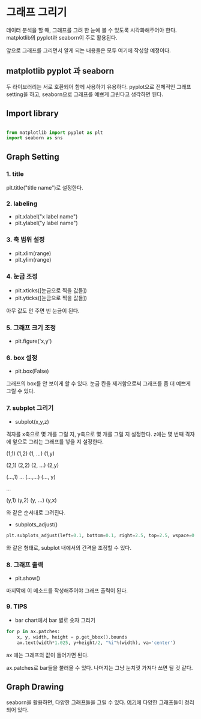 # 그래프 그리기

데이터 분석을 할 때, 그래프를 그려 한 눈에 볼 수 있도록 시각화해주어야 한다. matplotlib의 pyplot과 seaborn이 주로 활용된다.

앞으로 그래프를 그리면서 알게 되는 내용들은 모두 여기에 작성할 예정이다.

## matplotlib pyplot 과 seaborn

두 라이브러리는 서로 호환되어 함께 사용하기 유용하다. pyplot으로 전체적인 그래프 setting을 하고, seaborn으로 그래프를 예쁘게 그린다고 생각하면 된다.

## Import library

``` python

from matplotlib import pyplot as plt
import seaborn as sns

```

## Graph Setting

### 1. title

plt.title("title name")로 설정한다.

### 2. labeling

* plt.xlabel("x label name")
* plt.ylabel("y label name")

### 3. 축 범위 설정

* plt.xlim(range)
* plt.ylim(range)

### 4. 눈금 조정

* plt.xticks(\[눈금으로 찍을 값들])
* plt.yticks(\[눈금으로 찍을 값들])

아무 값도 안 주면 빈 눈금이 된다.

### 5. 그래프 크기 조정

* plt.figure('x,y')

### 6. box 설정

* plt.box(False)

그래프의 box를 안 보이게 할 수 있다. 눈금 칸을 제거함으로써 그래프를 좀 더 예쁘게 그릴 수 있다.

### 7. subplot 그리기

* subplot(x,y,z)

격자를 x축으로 몇 개를 그릴 지, y축으로 몇 개를 그릴 지 설정한다. z에는 몇 번째 격자에 앞으로 그리는 그래프를 넣을 지 설정한다.

(1,1) (1,2) (1, ...) (1,y) 


(2,1) (2,2) (2, ...) (2,y) 


(...,1) ... (...,...) (..., y) 


...


(y,1) (y,2) (y, ...) (y,x)


와 같은 순서대로 그려진다. 

* subplots_adjust()
 
``` python
plt.subplots_adjust(left=0.1, bottom=0.1, right=2.5, top=2.5, wspace=0.5, hspace=0.5)
```
와 같은 형태로, subplot 내에서의 간격을 조정할 수 있다.

### 8. 그래프 출력

* plt.show()

마지막에 이 메소드를 작성해주어야 그래프 출력이 된다.

### 9. TIPS

* bar chart에서 bar 별로 숫자 그리기

``` python
for p in ax.patches:
    x, y, width, height = p.get_bbox().bounds
    ax.text(width*1.025, y+height/2, "%i"%(width), va='center')
```
ax 에는 그래프의 값이 들어가면 된다. 

ax.patches로 bar들을 불러올 수 있다. 나머지는 그냥 눈치껏 가져다 쓰면 될 것 같다.

## Graph Drawing

seaborn을 활용하면, 다양한 그래프들을 그릴 수 있다.
[여기]('https://coding-kindergarten.tistory.com/132?category=1003348')에 다양한 그래프들이 정리되어 있다.

